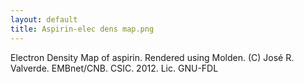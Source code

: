 ```yaml
---
layout: default
title: Aspirin-elec dens map.png
---
```


Electron Density Map of aspirin. Rendered using Molden. (C) José R. Valverde. EMBnet/CNB. CSIC. 2012. Lic. GNU-FDL
